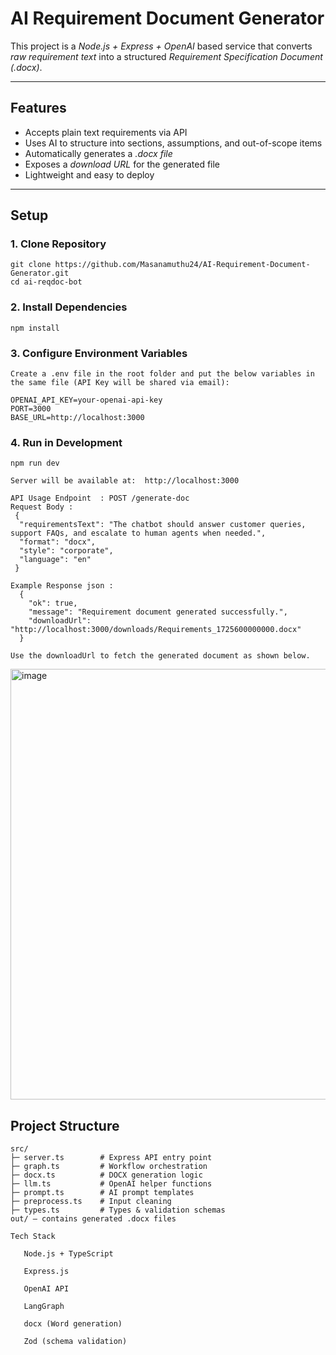 # AI Requirement Document Generator

  This project is a *Node.js + Express + OpenAI* based service that converts *raw requirement text* into a structured *Requirement Specification Document (.docx)*.
  
  ---

## Features
  - Accepts plain text requirements via API  
  - Uses AI to structure into sections, assumptions, and out-of-scope items  
  - Automatically generates a *.docx file*  
  - Exposes a *download URL* for the generated file  
  - Lightweight and easy to deploy  
  
  ---

## Setup

  ### 1. Clone Repository
  
    git clone https://github.com/Masanamuthu24/AI-Requirement-Document-Generator.git
    cd ai-reqdoc-bot
  
  ### 2. Install Dependencies
  
    npm install
  
  ### 3. Configure Environment Variables
  
    Create a .env file in the root folder and put the below variables in the same file (API Key will be shared via email):
    
    OPENAI_API_KEY=your-openai-api-key
    PORT=3000
    BASE_URL=http://localhost:3000
  
  ### 4. Run in Development
  
    npm run dev
    
    Server will be available at:  http://localhost:3000
    
    API Usage Endpoint  : POST /generate-doc
    Request Body :
     {
      "requirementsText": "The chatbot should answer customer queries, support FAQs, and escalate to human agents when needed.",
      "format": "docx", 
      "style": "corporate", 
      "language": "en"
     }

    Example Response json :
      {
        "ok": true,
        "message": "Requirement document generated successfully.",
        "downloadUrl": "http://localhost:3000/downloads/Requirements_1725600000000.docx"
      }
      
    Use the downloadUrl to fetch the generated document as shown below.

<img width="1209" height="689" alt="image" src="https://github.com/user-attachments/assets/1aab5894-5d7f-481f-a425-45215c872c08" />

  
  ## Project Structure
  
    src/
    ├─ server.ts        # Express API entry point
    ├─ graph.ts         # Workflow orchestration
    ├─ docx.ts          # DOCX generation logic
    ├─ llm.ts           # OpenAI helper functions
    ├─ prompt.ts        # AI prompt templates
    ├─ preprocess.ts    # Input cleaning
    ├─ types.ts         # Types & validation schemas
    out/ – contains generated .docx files
  
    Tech Stack
    
       Node.js + TypeScript
  
       Express.js
  
       OpenAI API
  
       LangGraph
  
       docx (Word generation)
  
       Zod (schema validation)
